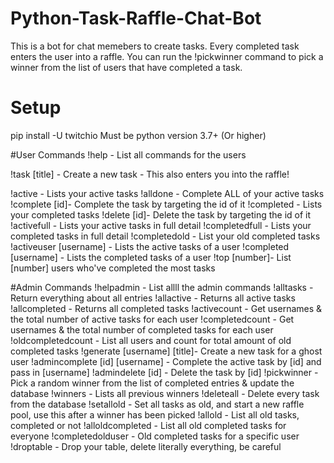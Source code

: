 # Python-Task-Raffle-Chat-Bot
This is a bot for chat memebers to create tasks. Every completed task enters the user into a raffle. You can run the !pickwinner command to pick a winner from the list of users that have completed a task. 

# Setup
pip install -U twitchio
Must be python version 3.7+ (Or higher)

#User Commands
!help - List all commands for the users

!task [title] - Create a new task - This also enters you into the raffle!

!active - Lists your active tasks
!alldone - Complete ALL of your active tasks
!complete [id]- Complete the task by targeting the id of it
!completed - Lists your completed tasks
!delete [id]- Delete the task by targeting the id of it
!activefull - Lists your active tasks in full detail
!completedfull - Lists your completed tasks in full detail
!completedold - List your old completed tasks
!activeuser [username] - Lists the active tasks of a user
!completed [username] - Lists the completed tasks of a user
!top [number]- List [number] users who've completed the most tasks

#Admin Commands
!helpadmin - List allll the admin commands
!alltasks - Return everything about all entries
!allactive - Returns all active tasks
!allcompleted - Returns all completed tasks
!activecount - Get usernames & the total number of active tasks for each user
!completedcount - Get usernames & the total number of completed tasks for each user
!oldcompletedcount - List all users and count for total amount of old completed tasks
!generate [username] [title]- Create a new task for a ghost user
!admincomplete [id] [username] - Complete the active task by [id] and pass in [username]
!admindelete [id] - Delete the task by [id]
!pickwinner - Pick a random winner from the list of completed entries & update the database
!winners - Lists all previous winners
!deleteall - Delete every task from the database
!setallold - Set all tasks as old, and start a new raffle pool, use this after a winner has been picked
!allold - List all old tasks, completed or not
!alloldcompleted - List all old completed tasks for everyone
!completedolduser - Old completed tasks for a specific user
!droptable - Drop your table, delete literally everything, be careful
